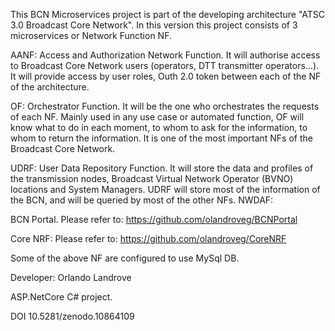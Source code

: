This BCN Microservices project is part of the developing architecture "ATSC 3.0 Broadcast Core Network". In this version this project consists of 3 microservices or Network Function NF.

AANF: Access and Authorization Network Function. It will authorise access to Broadcast Core Network users (operators, DTT transmitter operators...).
It will provide access by user roles, Outh 2.0 token between each of the NF of the architecture.

OF: Orchestrator Function. It will be the one who orchestrates the requests of each NF. 
Mainly used in any use case or automated function, OF will know what to do in each moment, to whom to ask for the information, to whom to return the information. It is one of the most important NFs of the Broadcast Core Network.

UDRF: User Data Repository Function. It will store the data and profiles of the transmission nodes, Broadcast Virtual Network Operator (BVNO) locations and System Managers.
UDRF will store most of the information of the BCN, and will be queried by most of the other NFs.
NWDAF: 

BCN Portal. Please refer to: https://github.com/olandroveg/BCNPortal

Core NRF: Please refer to: https://github.com/olandroveg/CoreNRF

Some of the above NF are configured to use MySql DB.

Developer: Orlando Landrove

ASP.NetCore C# project.

DOI
10.5281/zenodo.10864109
